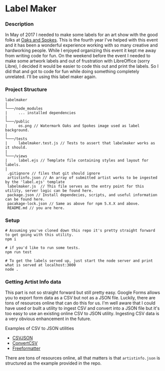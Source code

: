 # Label Maker

### Description
In May of 2017 I needed to make some labels for an art show with the good folks at
 [Oaks and Spokes](https://oaksandspokes.com/). This is the fourth year I've helped with this event and it has been a 
wonderful experience working with so many creative and hardworking people. 
While I enjoyed organizing this event it kept me away from writing code for fun. On the weekend before the event I 
needed to make some artwork labels and out of frustration with LibreOffice (sorry Libre), I decided it would be easier 
to code this out and print the labels. So I did that and got to code for fun while doing something completely unrelated.
I'll be using this label maker again.


### Project Structure

```
labelmaker
|
└───/node_modules
|     ... installed dependencies
|
└───/public
|     os.png // Watermark Oaks and Spokes image used as label background.
|
└───/tests
|     labelmaker.test.js // Tests to assert that labelmaker works as it should.
|
└───/views 
|     label.ejs // Template file containing styles and layout for labels.
|      
 .gitignore // files that git should ignore
 artistinfo.json // An array of submitted artist works to be ingested by the 'label.ejs' template
 labelmaker.js  // This file serves as the entry point for this utility, server logic can be found here.
 package.json // Install dependecies, scripts, and useful information can be found here.
 pacakage-lock.json // Same as above for npm 5.X.X and above.
 README.md // you are here.

```
### Setup
```
# Assuming you've cloned down this repo it's pretty straight forward to get going with this utility.
npm i
```

```
# if you'd like to run some tests.
npm run test
```

```
# To get the labels served up, just start the node server and print what is served at localhost:3000
node .
```

### Getting Artist Info data
This part is not so straight forward but still pretty easy. Google Forms allows you to export form data as a CSV but not
 as a JSON file. Luckily, there are tons of resources online that can do this for us. I'm well aware that I could have 
 used or built a utility to ingest CSV and convert into a JSON file but it's too easy to use an existing online CSV to 
 JSON utility. Ingesting CSV data is a very obvious enhancement in the future.
 
Examples of CSV to JSON utilities
* [CSVJSON](https://www.csvjson.com/csv2json)
* [ConvertCSV](http://www.convertcsv.com/csv-to-json.htm)
* [Freeformatter](https://www.freeformatter.com/csv-to-json-converter.html)

There are tons of resources online, all that matters is that `artistinfo.json` is structured as the example provided in
 the repo. 




